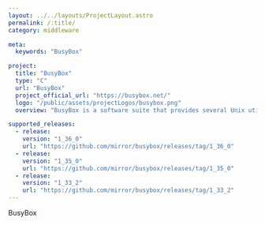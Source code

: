 ```yaml
---
layout: ../../layouts/ProjectLayout.astro
permalink: /:title/
category: middleware

meta:
  keywords: "BusyBox"

project:
  title: "BusyBox"
  type: "C"
  url: "BusyBox"
  project_official_url: "https://busybox.net/"
  logo: "/public/assets/projectLogos/busybox.png"
  overview: "BusyBox is a software suite that provides several Unix utilities in a single executable file. It runs in a variety of POSIX environments such as Linux, Android, and FreeBSD, although many of the tools it provides are designed to work with interfaces provided by the Linux kernel. It was specifically created for embedded operating systems with very limited resources. The authors dubbed it The Swiss Army knife of Embedded Linux, as the single executable replaces basic functions of more than 300 common commands. It is released as free software under the terms of the GNU General Public License v2, after controversially deciding not to move to version 3."

supported_releases:
  - release:
    version: "1_36_0"
    url: "https://github.com/mirror/busybox/releases/tag/1_36_0"
  - release:
    version: "1_35_0"
    url: "https://github.com/mirror/busybox/releases/tag/1_35_0"
  - release:
    version: "1_33_2"
    url: "https://github.com/mirror/busybox/releases/tag/1_33_2"
---
```


<p>BusyBox</p>
